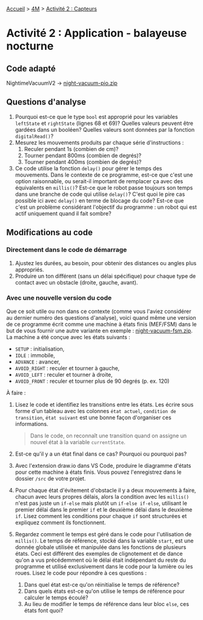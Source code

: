 [Accueil](./index.md) > [4M](./acceuil4M.md#projet-7--mouvement-avec-mission) > [Activité 2 : Capteurs](./p7-4m_act2.md)

# Activité 2 : Application - balayeuse nocturne

## Code adapté

NightimeVacuumV2 -> [night-vacuum-pio.zip](./code/platformio/night-vacuum-pio.zip)

## Questions d'analyse

1. Pourquoi est-ce que le type `bool` est approprié pour les variables `leftState` et `rightState` (lignes 68 et 69)? Quelles valeurs peuvent être gardées dans un booléen? Quelles valeurs sont données par la fonction `digitalRead()`?
2. Mesurez les mouvements produits par chaque série d'instructions :
   1. Reculer pendant 1s (combien de cm)?
   2. Tourner pendant 800ms (combien de degrés)?
   3. Tourner pendant 400ms (combien de degrés)?
3. Ce code utilise la fonction `delay()` pour gérer le temps des mouvements. Dans le contexte de ce programme, est-ce que c'est une option raisonnable, ou serait-il important de remplacer ça avec des équivalents en `millis()`? Est-ce que le robot passe toujours son temps dans une branche de code qui utilise `delay()`? C'est quoi le pire cas possible ici avec `delay()` en terme de blocage du code? Est-ce que c'est un problème considérant l'objectif du programme : un robot qui est actif uniquement quand il fait sombre?

## Modifications au code

### Directement dans le code de démarrage
1. Ajustez les durées, au besoin, pour obtenir des distances ou angles plus appropriés.
2. Produire un ton différent (sans un délai spécifique) pour chaque type de contact avec un obstacle (droite, gauche, avant).

### Avec une nouvelle version du code

Que ce soit utile ou non dans ce contexte (comme vous l'aviez considérer au dernier numéro des questions d'analyse), voici quand même une version de ce programme écrit comme une machine à états finis (MEF/FSM) dans le but de vous fournir une autre variante en exemple : [night-vacuum-fsm.zip](./code/platformio/night-vacuum-fsm-pio.zip). La machine a été conçue avec les états suivants :

- `SETUP` : initialisation,
- `IDLE` : immobile,
- `ADVANCE` : avancer,
- `AVOID_RIGHT` : reculer et tourner à gauche,
- `AVOID_LEFT` : reculer et tourner à droite,
- `AVOID_FRONT` : reculer et tourner plus de 90 degrés (p. ex. 120)

À faire :

1. Lisez le code et identifiez les transitions entre les états. Les écrire sous forme d'un tableau avec les colonnes `état actuel`, `condition de transition`, `état suivant` est une bonne façon d'organiser ces informations. 
   > Dans le code, on reconnaît une transition quand on assigne un nouvel état à la variable `currentState`.

2. Est-ce qu'il y a un état final dans ce cas? Pourquoi ou pourquoi pas?

3. Avec l'extension draw.io dans VS Code, produire le diagramme d'états pour cette machine à états finis. Vous pouvez l'enregistrez dans le dossier `/src` de votre projet.

4. Pour chaque état d'évitement d'obstacle il y a deux mouvements à faire, chacun avec leurs propres délais, alors la condition avec les `millis()` n'est pas juste un `if-else` mais plutôt un	`if-else if-else`, utilisant le premier délai dans le premier `if` et le deuxième délai dans le deuxième `if`. Lisez comment les conditions pour chaque `if` sont structurées et expliquez comment ils fonctionnent.

5. Regardez comment le temps est géré dans le code pour l'utilisation de `millis()`. Le temps de référence, stocké dans la variable `start`, est une donnée globale utilisée et manipulée dans les fonctions de plusieurs états. Ceci est différent des exemples de clignotement et de dance qu'on a vus précédemment où le délai était indépendant du reste du programme et utilisé exclusivement dans le code pour la lumière ou les roues. Lisez le code pour répondre à ces questions :
   1. Dans quel état est-ce qu'on réinitialise le temps de référence?
   2. Dans quels états est-ce qu'on utilise le temps de référence pour calculer le temps écoulé?
   3. Au lieu de modifier le temps de référence dans leur bloc `else`, ces états font quoi?
